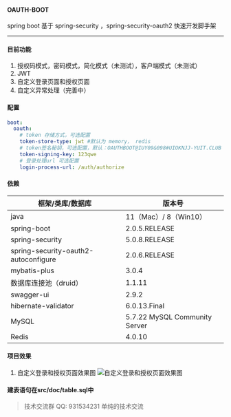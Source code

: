 #### OAUTH-BOOT

spring boot 基于 spring-security ，spring-security-oauth2 快速开发脚手架

---

#### 目前功能
1. 授权码模式，密码模式，简化模式（未测试），客户端模式（未测试）
2. JWT 
3. 自定义登录页面和授权页面
4. 自定义异常处理（完善中）

#### 配置

```yaml
boot:
  oauth:
    # token 存储方式，可选配置
    token-store-type: jwt #默认为 memory， redis
    # token签名秘钥，可选配置，默认：OAUTHBOOT@IUY09&098#UIOKNJJ-YUIT.CLUB
    token-signing-key: 123qwe 
    # 登录处理url 可选配置
    login-process-url: /auth/authorize 
```

#### 依赖

|框架/类库/数据库|   版本号 |
|--|--|
|java|11（Mac）/ 8（Win10）|
| spring-boot | 2.0.5.RELEASE |
|spring-security|5.0.8.RELEASE |
|spring-security-oauth2-autoconfigure|2.0.6.RELEASE|
|mybatis-plus|3.0.4|
|数据库连接池（druid）|1.1.11|
|swagger-ui|2.9.2|
|hibernate-validator|6.0.13.Final|
|MySQL|5.7.22 MySQL Community Server|
|Redis|4.0.10|

#### 项目效果
1. 自定义登录和授权页面效果图
![自定义登录和授权页面效果图](https://img-blog.csdnimg.cn/20181102173054952.gif)

#### 建表语句在src/doc/table.sql中

> 技术交流群 QQ: 931534231
> 单纯的技术交流
